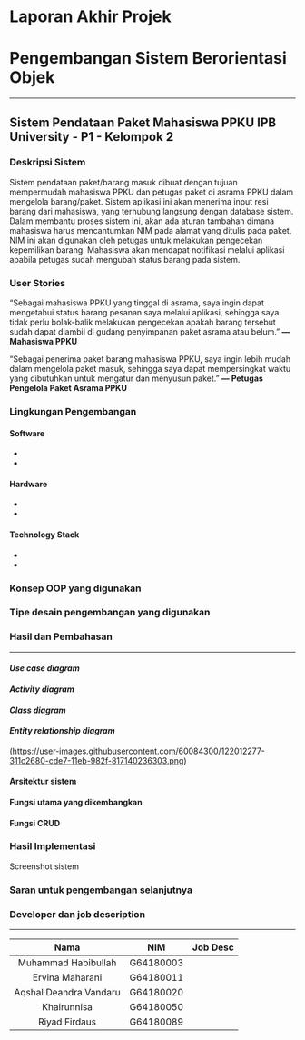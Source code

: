 # Laporan Akhir Projek
# Pengembangan Sistem Berorientasi Objek

--------------------------------

## Sistem Pendataan Paket Mahasiswa PPKU IPB University - P1 - Kelompok 2
### Deskripsi Sistem
Sistem pendataan paket/barang masuk dibuat dengan tujuan mempermudah mahasiswa PPKU dan petugas paket di asrama PPKU dalam mengelola barang/paket. Sistem aplikasi ini akan menerima input resi barang dari mahasiswa, yang terhubung langsung dengan database sistem. Dalam membantu proses sistem ini, akan ada aturan tambahan dimana mahasiswa harus mencantumkan NIM pada alamat yang ditulis pada paket. NIM ini akan digunakan oleh petugas untuk melakukan pengecekan kepemilikan barang. Mahasiswa akan mendapat notifikasi melalui aplikasi apabila petugas sudah mengubah status barang pada sistem. 

### User Stories
“Sebagai mahasiswa PPKU yang tinggal di asrama, saya ingin dapat mengetahui status barang pesanan saya melalui aplikasi, sehingga saya tidak perlu bolak-balik melakukan pengecekan apakah barang tersebut sudah dapat diambil di gudang penyimpanan paket asrama atau belum.” **— Mahasiswa PPKU**

“Sebagai penerima paket barang mahasiswa PPKU, saya ingin lebih mudah dalam mengelola paket masuk, sehingga saya dapat mempersingkat waktu yang dibutuhkan untuk mengatur dan menyusun paket.” **— Petugas Pengelola Paket Asrama PPKU**

### Lingkungan Pengembangan
#### Software
-
-

#### Hardware
-
-

#### Technology Stack
-
-


### Konsep OOP yang digunakan


### Tipe desain pengembangan yang digunakan

### Hasil dan Pembahasan
-------------------------
#### _Use case diagram_

#### _Activity diagram_

#### _Class diagram_

#### _Entity relationship diagram_
(https://user-images.githubusercontent.com/60084300/122012277-311c2680-cde7-11eb-982f-817140236303.png)
#### Arsitektur sistem

#### Fungsi utama yang dikembangkan

#### Fungsi CRUD


### Hasil Implementasi
Screenshot sistem

### Saran untuk pengembangan selanjutnya

### Developer dan job description
---------------------
**Nama**|**NIM**|**Job Desc**|
:-----:|:-----:|:-----:
Muhammad Habibullah|G64180003|
Ervina Maharani|G64180011|
Aqshal Deandra Vandaru|G64180020|
Khairunnisa|G64180050|
Riyad Firdaus|G64180089|


